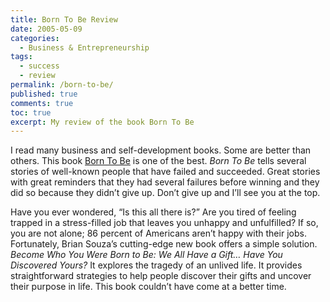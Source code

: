 ```yaml
---
title: Born To Be Review
date: 2005-05-09
categories:
  - Business & Entrepreneurship
tags:
  - success
  - review
permalink: /born-to-be/
published: true
comments: true
toc: true
excerpt: My review of the book Born To Be
---
```

I read many business and self-development books. Some are better than others. This book [Born To Be](https://amzn.to/4cCTTuC) is one of the best. *Born To Be* tells several stories of well-known people that have failed and succeeded. Great stories with great reminders that they had several failures before winning and they did so because they didn’t give up. Don’t give up and I’ll see you at the top.

Have you ever wondered, “Is this all there is?” Are you tired of feeling trapped in a stress-filled job that leaves you unhappy and unfulfilled? If so, you are not alone; 86 percent of Americans aren’t happy with their jobs. Fortunately, Brian Souza’s cutting-edge new book offers a simple solution. *Become Who You Were Born to Be: We All Have a Gift… Have You Discovered Yours?* It explores the tragedy of an unlived life. It provides straightforward strategies to help people discover their gifts and uncover their purpose in life. This book couldn’t have come at a better time.